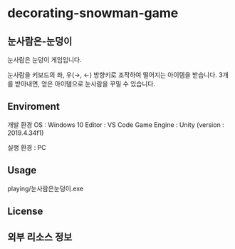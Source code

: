 # decorating-snowman-game

눈사람은-눈덩이
---
눈사람은 눈덩이 게임입니다.

눈사람을 키보드의 좌, 우(→, ←) 방향키로 조작하여 떨어지는 아이템을 받습니다. 3개를 받아내면, 얻은 아이템으로 눈사람을 꾸밀 수 있습니다.

Enviroment 
---
개발 환경
OS : Windows 10
Editor : VS Code
Game Engine : Unity (version : 2019.4.34f1)

실행 환경 : PC

Usage
---
playing/눈사람은눈덩이.exe 


License
---

외부 리소스 정보
---


